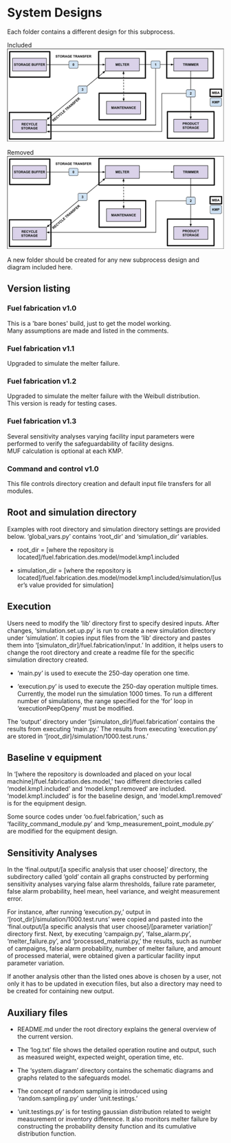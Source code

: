 # System Designs

Each folder contains a different design for this subprocess. 

Included  
![Baseline](model.kmp1.included/system.diagram/baseline.design.jpg)

Removed  
![Equipment](model.kmp1.included/system.diagram/equipment.design.jpg)

A new folder should be created for any new subprocess design and diagram included here. 

## Version listing

### Fuel fabrication v1.0

This is a 'bare bones' build, just to get the model working.  
Many assumptions are made and listed in the comments.  

### Fuel fabrication v1.1

Upgraded to simulate the melter failure.

### Fuel fabrication v1.2

Upgraded to simulate the melter failure with the Weibull distribution.  
This version is ready for testing cases.

### Fuel fabrication v1.3

Several sensitivity analyses varying facility input parameters were performed to verify the safeguardability of facility designs.  
MUF calculation is optional at each KMP.

### Command and control v1.0  

This file controls directory creation and default input file transfers for all modules.

## Root and simulation directory

Examples with root directory and simulation directory settings are provided below. ‘global_vars.py’ contains ‘root_dir’ and ‘simulation_dir’ variables.

- root_dir = [where the repository is located]/fuel.fabrication.des.model/model.kmp1.included

- simulation_dir = [where the repository is located]/fuel.fabrication.des.model/model.kmp1.included/simulation/[user’s value provided for simulation]

## Execution

Users need to modify the ‘lib’ directory first to specify desired inputs. After changes, ‘simulation.set.up.py’ is run to create a new simulation directory under ‘simulation’. It copies input files from the ‘lib’ directory and pastes them into ‘[simulaton_dir]/fuel.fabrication/input.’ In addition, it helps users to change the root directory and create a readme file for the specific simulation directory created.

- ‘main.py’ is used to execute the 250-day operation one time.

- ‘execution.py’ is used to execute the 250-day operation multiple times. Currently, the model run the simulation 1000 times. To run a different number of simulations, the range specified for the ‘for’ loop in ‘execution<Plug>PeepOpeny’ must be modified.

The ‘output’ directory under ‘[simulaton_dir]/fuel.fabrication’ contains the results from executing ‘main.py.’ The results from executing ‘execution.py’ are stored in ‘[root_dir]/simulation/1000.test.runs.’

## Baseline v equipment

In ‘[where the repository is downloaded and placed on your local machine]/fuel.fabrication.des.model,’ two different directories called ‘model.kmp1.included’ and ‘model.kmp1.removed’ are included. ‘model.kmp1.included’ is for the baseline design, and ‘model.kmp1.removed’ is for the equipment design. 

Some source codes under ‘oo.fuel.fabrication,’ such as ‘facility_command_module.py’ and ‘kmp_measurement_point_module.py’ are modified for the equipment design.

## Sensitivity Analyses

In the ‘final.output/[a specific analysis that user choose]’ directory, the subdirectory called ‘gold’ contain all graphs constructed by performing sensitivity analyses varying false alarm thresholds, failure rate parameter, false alarm probability, heel mean, heel variance, and weight measurement error.

For instance, after running ‘execution.py,’ output in ‘[root_dir]/simulation/1000.test.runs’ were copied and pasted into the ‘final.output/[a specific analysis that user choose]/[parameter variation]’ directory first. Next, by executing ‘campaign.py’, ‘false_alarm.py’, ‘melter_failure.py’, and ‘processed_material.py,’ the results, such as number of campaigns, false alarm probability, number of melter failure, and amount of processed material, were obtained given a particular facility input
parameter variation.

If another analysis other than the listed ones above is chosen by a user, not only it has to be updated in execution files, but also a directory may need to be created for containing new output.

## Auxiliary files

- README.md under the root directory explains the general overview of the current version. 

- The ‘log.txt’ file shows the detailed operation routine and output, such as measured weight, expected weight, operation time, etc. 

- The ‘system.diagram’ directory contains the schematic diagrams and graphs related to the safeguards model. 
- The concept of random sampling is introduced using ‘random.sampling.py’ under ‘unit.testings.’

- ‘unit.testings.py’ is for testing gaussian distribution related to weight measurement or inventory difference. It also monitors melter failure by constructing the probability density function and its cumulative distribution function. 
